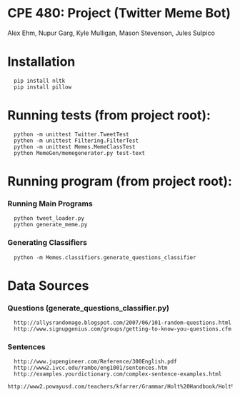 # CPE 480: Project (Twitter Meme Bot)

Alex Ehm, Nupur Garg, Kyle Mulligan, Mason Stevenson, Jules Sulpico


# Installation

      pip install nltk
      pip install pillow

# Running tests (from project root):

      python -m unittest Twitter.TweetTest
      python -m unittest Filtering.FilterTest
      python -m unittest Memes.MemeClassTest
      python MemeGen/memegenerator.py test-text

# Running program (from project root):

   ### Running Main Programs

      python tweet_loader.py
      python generate_meme.py

   ### Generating Classifiers

      python -m Memes.classifiers.generate_questions_classifier


# Data Sources

   ### Questions (generate_questions_classifier.py)

      http://allysrandomage.blogspot.com/2007/06/101-random-questions.html
      http://www.signupgenius.com/groups/getting-to-know-you-questions.cfm

   ### Sentences

      http://www.jupengineer.com/Reference/300English.pdf
      http://www2.ivcc.edu/rambo/eng1001/sentences.htm
      http://examples.yourdictionary.com/complex-sentence-examples.html
      http://www2.powayusd.com/teachers/kfarrer/Grammar/Holt%20Handbook/Holt%20Chapter%207/Complex%20Sentence.asp
